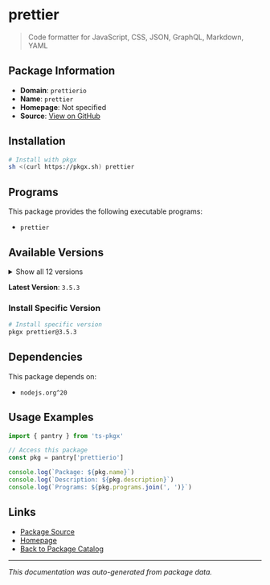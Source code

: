 # prettier

> Code formatter for JavaScript, CSS, JSON, GraphQL, Markdown, YAML

## Package Information

- **Domain**: `prettierio`
- **Name**: `prettier`
- **Homepage**: Not specified
- **Source**: [View on GitHub](https://github.com/pkgxdev/pantry/tree/main/projects/prettier.io/package.yml)

## Installation

```bash
# Install with pkgx
sh <(curl https://pkgx.sh) prettier
```

## Programs

This package provides the following executable programs:

- `prettier`

## Available Versions

<details>
<summary>Show all 12 versions</summary>

- `3.5.3`, `3.5.2`, `3.5.1`, `3.5.0`, `3.4.2`
- `3.4.1`, `3.4.0`, `3.3.3`, `3.3.2`, `3.3.1`
- `3.3.0`, `3.2.5`

</details>

**Latest Version**: `3.5.3`

### Install Specific Version

```bash
# Install specific version
pkgx prettier@3.5.3
```

## Dependencies

This package depends on:

- `nodejs.org^20`

## Usage Examples

```typescript
import { pantry } from 'ts-pkgx'

// Access this package
const pkg = pantry['prettierio']

console.log(`Package: ${pkg.name}`)
console.log(`Description: ${pkg.description}`)
console.log(`Programs: ${pkg.programs.join(', ')}`)
```

## Links

- [Package Source](https://github.com/pkgxdev/pantry/tree/main/projects/prettier.io/package.yml)
- [Homepage](#)
- [Back to Package Catalog](../package-catalog.md)

---

*This documentation was auto-generated from package data.*
